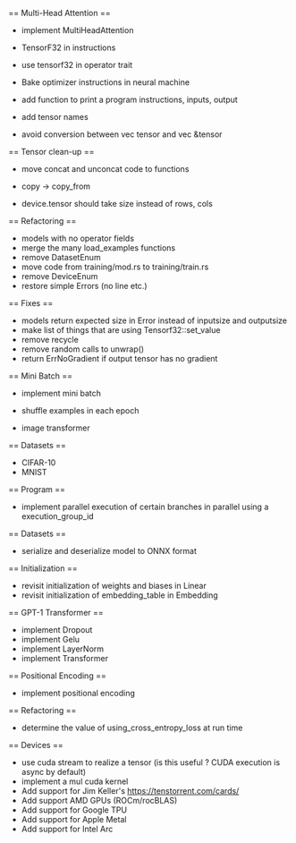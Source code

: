 == Multi-Head Attention ==

- implement MultiHeadAttention

- TensorF32 in instructions
- use tensorf32 in operator trait
- Bake optimizer instructions in neural machine

- add function to print a program instructions, inputs, output
- add tensor names

- avoid conversion between vec tensor and vec &tensor

== Tensor clean-up ==

- move concat and unconcat code to functions
- copy -> copy_from

- device.tensor should take size instead of rows, cols

== Refactoring ==

- models with no operator fields
- merge the many load_examples functions
- remove DatasetEnum
- move code from training/mod.rs to training/train.rs
- remove DeviceEnum
- restore simple Errors (no line etc.)

== Fixes ==

- models return expected size in Error instead of inputsize and outputsize
- make list of things that are using Tensorf32::set_value
- remove recycle
- remove random calls to unwrap()
- return ErrNoGradient if output tensor has no gradient

== Mini Batch ==

- implement mini batch
- shuffle examples in each epoch

- image transformer

== Datasets ==

- CIFAR-10
- MNIST

== Program ==

- implement parallel execution of certain branches in parallel using a execution_group_id

== Datasets ==

- serialize and deserialize model to ONNX format

== Initialization ==

- revisit initialization of weights and biases in Linear
- revisit initialization of embedding_table in Embedding

== GPT-1 Transformer ==

- implement Dropout
- implement Gelu
- implement LayerNorm
- implement Transformer

== Positional Encoding ==

- implement positional encoding

== Refactoring ==

- determine the value of using_cross_entropy_loss at run time

== Devices ==

- use cuda stream to realize a tensor (is this useful ? CUDA execution is async by default)
- implement a mul cuda kernel
- Add support for Jim Keller's https://tenstorrent.com/cards/
- Add support AMD GPUs (ROCm/rocBLAS)
- Add support for Google TPU
- Add support for Apple Metal
- Add support for Intel Arc
